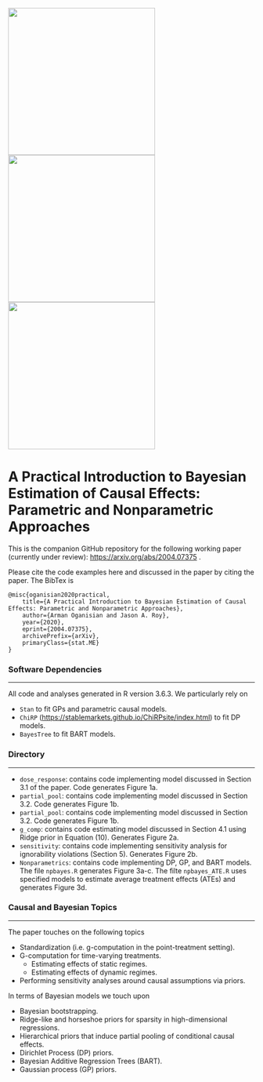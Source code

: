 <p float="center">
  <img src="/Nonparametrics/dp_oscil.png" width="300" />
  <img src="/Nonparametrics/gp_oscil.png" width="300" />
  <img src="/Nonparametrics/bart_oscil.png" width="300" /> 
</p>

# A Practical Introduction to Bayesian Estimation of Causal Effects: Parametric and Nonparametric Approaches

This is the companion GitHub repository for the following working paper (currently under review): https://arxiv.org/abs/2004.07375 .

Please cite the code examples here and discussed in the paper by citing the paper. The BibTex is

```
@misc{oganisian2020practical,
    title={A Practical Introduction to Bayesian Estimation of Causal Effects: Parametric and Nonparametric Approaches},
    author={Arman Oganisian and Jason A. Roy},
    year={2020},
    eprint={2004.07375},
    archivePrefix={arXiv},
    primaryClass={stat.ME}
}
```

### Software Dependencies

---

All code and analyses generated in R version 3.6.3. We particularly rely on 
- `Stan` to fit GPs and parametric causal models. 
- `ChiRP` (https://stablemarkets.github.io/ChiRPsite/index.html) to fit DP models. 
- `BayesTree` to fit BART models.

### Directory

---

- `dose_response`: contains code implementing model discussed in Section 3.1 of the paper. Code generates Figure 1a.
- `partial_pool`: contains code implementing model discussed in Section 3.2. Code generates Figure 1b.
- `partial_pool`: contains code implementing model discussed in Section 3.2. Code generates Figure 1b.
- `g_comp`: contains code estimating model discussed in Section 4.1 using Ridge prior in Equation (10). Generates Figure 2a.
- `sensitivity`: contains code implementing sensitivity analysis for ignorability violations (Section 5). Generates Figure 2b.
- `Nonparametrics`: contains code implementing DP, GP, and BART models. The file `npbayes.R` generates Figure 3a-c. The filte `npbayes_ATE.R` uses specified models to estimate average treatment effects (ATEs) and generates Figure 3d.


### Causal and Bayesian Topics

---

The paper touches on the following topics
- Standardization (i.e. g-computation in the point-treatment setting).
- G-computation for time-varying treatments.
  - Estimating effects of static regimes.
  - Estimating effects of dynamic regimes.
- Performing sensitivity analyses around causal assumptions via priors.

In terms of Bayesian models we touch upon
- Bayesian bootstrapping. 
- Ridge-like and horseshoe priors for sparsity in high-dimensional regressions. 
- Hierarchical priors that induce partial pooling of conditional causal effects.
- Dirichlet Process (DP) priors.
- Bayesian Additive Regression Trees (BART).
- Gaussian process (GP) priors.

